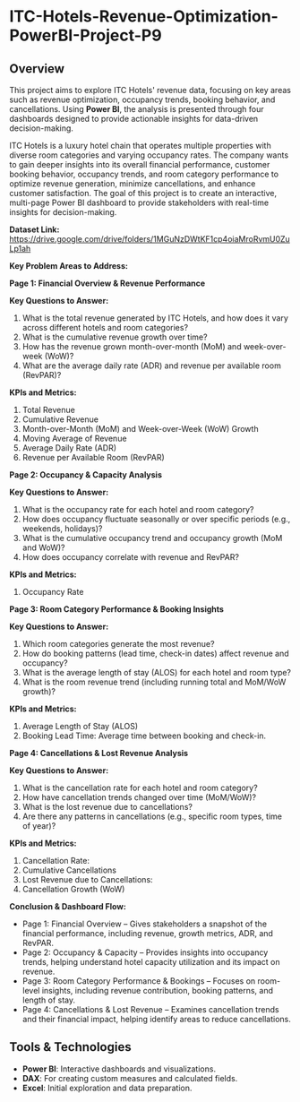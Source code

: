 # ITC-Hotels-Revenue-Optimization-PowerBI-Project-P9

## Overview  
This project aims to explore ITC Hotels' revenue data, focusing on key areas such as revenue optimization, occupancy trends, booking behavior, and cancellations. Using **Power BI**, the analysis is presented through four dashboards designed to provide actionable insights for data-driven decision-making.  

ITC Hotels is a luxury hotel chain that operates multiple properties with diverse room categories and varying occupancy rates. The company wants to gain deeper insights into its overall financial performance, customer booking behavior, occupancy trends, and room category performance to optimize revenue generation, minimize cancellations, and enhance customer satisfaction. The goal of this project is to create an interactive, multi-page Power BI dashboard to provide stakeholders with real-time insights for decision-making.

**Dataset Link:** https://drive.google.com/drive/folders/1MGuNzDWtKF1cp4oiaMroRvmU0ZuLp1ah

**Key Problem Areas to Address:**

**Page 1: Financial Overview & Revenue Performance**

**Key Questions to Answer:**
1. What is the total revenue generated by ITC Hotels, and how does it vary across different hotels and room categories?
2. What is the cumulative revenue growth over time?
3. How has the revenue grown month-over-month (MoM) and week-over-week (WoW)?
4. What are the average daily rate (ADR) and revenue per available room (RevPAR)?

**KPIs and Metrics:**
1. Total Revenue
2. Cumulative Revenue
3. Month-over-Month (MoM) and Week-over-Week (WoW) Growth
4. Moving Average of Revenue
5. Average Daily Rate (ADR)
6. Revenue per Available Room (RevPAR)

**Page 2: Occupancy & Capacity Analysis**

**Key Questions to Answer:**
1. What is the occupancy rate for each hotel and room category?
2. How does occupancy fluctuate seasonally or over specific periods (e.g., weekends, holidays)?
3. What is the cumulative occupancy trend and occupancy growth (MoM and WoW)?
4. How does occupancy correlate with revenue and RevPAR?
   
**KPIs and Metrics:**
1. Occupancy Rate

**Page 3: Room Category Performance & Booking Insights**

**Key Questions to Answer:**
1. Which room categories generate the most revenue?
2. How do booking patterns (lead time, check-in dates) affect revenue and occupancy?
3. What is the average length of stay (ALOS) for each hotel and room type?
4. What is the room revenue trend (including running total and MoM/WoW growth)?

**KPIs and Metrics:**
1. Average Length of Stay (ALOS)
2. Booking Lead Time: Average time between booking and check-in.

**Page 4: Cancellations & Lost Revenue Analysis**

**Key Questions to Answer:**
1. What is the cancellation rate for each hotel and room category?
2. How have cancellation trends changed over time (MoM/WoW)?
3. What is the lost revenue due to cancellations?
4. Are there any patterns in cancellations (e.g., specific room types, time of year)?

**KPIs and Metrics:**
1. Cancellation Rate:
2. Cumulative Cancellations
3. Lost Revenue due to Cancellations:
4. Cancellation Growth (WoW)


**Conclusion & Dashboard Flow:**
- Page 1: Financial Overview – Gives stakeholders a snapshot of the financial performance, including revenue, growth metrics, ADR, and RevPAR.
- Page 2: Occupancy & Capacity – Provides insights into occupancy trends, helping understand hotel capacity utilization and its impact on revenue.
- Page 3: Room Category Performance & Bookings – Focuses on room-level insights, including revenue contribution, booking patterns, and length of stay.
- Page 4: Cancellations & Lost Revenue – Examines cancellation trends and their financial impact, helping identify areas to reduce cancellations.

## Tools & Technologies  
- **Power BI**: Interactive dashboards and visualizations.  
- **DAX**: For creating custom measures and calculated fields.  
- **Excel**: Initial exploration and data preparation.  


